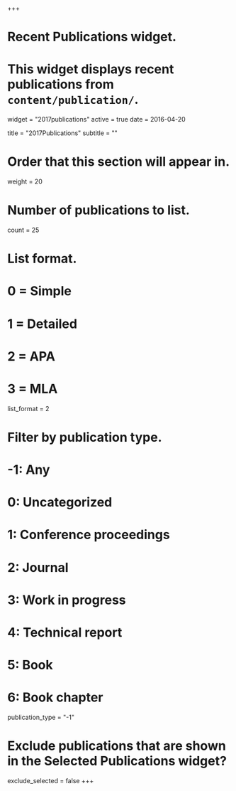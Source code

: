 +++
# Recent Publications widget.
# This widget displays recent publications from `content/publication/`.
widget = "2017publications"
active = true
date = 2016-04-20

title = "2017Publications"
subtitle = ""

# Order that this section will appear in.
weight = 20

# Number of publications to list.
count = 25

# List format.
#   0 = Simple
#   1 = Detailed
#   2 = APA
#   3 = MLA
list_format = 2

# Filter by publication type.
# -1: Any
#  0: Uncategorized
#  1: Conference proceedings
#  2: Journal
#  3: Work in progress
#  4: Technical report
#  5: Book
#  6: Book chapter
publication_type = "-1"

# Exclude publications that are shown in the Selected Publications widget?
exclude_selected = false
+++

